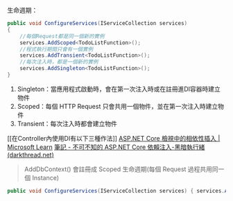 
生命週期：
```C#
public void ConfigureServices(IServiceCollection services) 
{ 
	//每個Request都是同一個新的實例 
	services.AddScoped<TodoListFunction>(); 
	//程式執行期間只會有一個實例 
	services.AddTransient<TodoListFunction>(); 
	//每次注入時，都是一個新的實例 
	services.AddSingleton<TodoListFunction>(); 
}
```

1. Singleton：當應用程式啟動時，會在第一次注入時或在註冊進DI容器時建立物件
2. Scoped：每個 HTTP Request 只會共用一個物件，並在第一次注入時建立物件
3. Transient：每次注入時都會建立物件

[[在Controller內使用DI有以下三種作法]]
[ASP.NET Core 檢視中的相依性插入 | Microsoft Learn](https://learn.microsoft.com/zh-tw/aspnet/core/mvc/views/dependency-injection?view=aspnetcore-8.0#service-injection)
[筆記 - 不可不知的 ASP.NET Core 依賴注入-黑暗執行緒 (darkthread.net)](https://blog.darkthread.net/blog/aspnet-core-di-notes/)

> AddDbContext() 會註冊成 Scoped 生命週期(每個 Request 過程共用同一個 Instance)

```C#
public void ConfigureServices(IServiceCollection services) { services.AddDbContext<BloggingContext>(options => options.UseSqlite("Data Source=blog.db")); }
```

